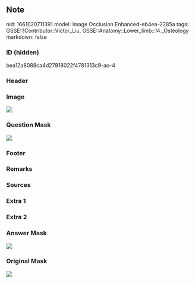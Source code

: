 ## Note
nid: 1661020711391
model: Image Occlusion Enhanced-eb4ea-2285a
tags: GSSE::!Contributor::Victor_Liu, GSSE::Anatomy::Lower_limb::14._Osteology
markdown: false

### ID (hidden)
bea12a8088ca4d27918022f4781313c9-ao-4

### Header


### Image
<img src="tmpr_vb4qyq.png">

### Question Mask
<img src="bea12a8088ca4d27918022f4781313c9-ao-4-Q.svg">

### Footer


### Remarks


### Sources


### Extra 1


### Extra 2


### Answer Mask
<img src="bea12a8088ca4d27918022f4781313c9-ao-4-A.svg">

### Original Mask
<img src="bea12a8088ca4d27918022f4781313c9-ao-O.svg">
